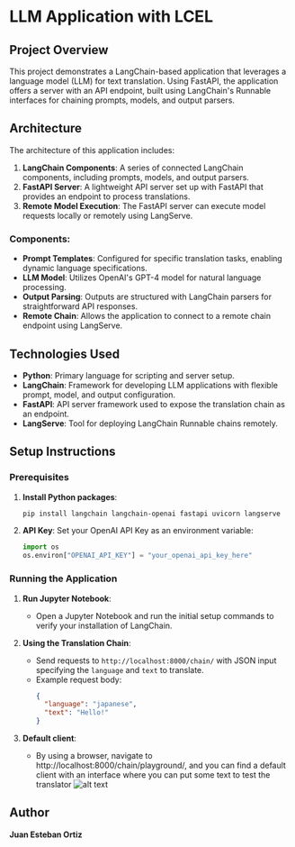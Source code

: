 # LLM Application with LCEL

## Project Overview
This project demonstrates a LangChain-based application that leverages a language model (LLM) for text translation. Using FastAPI, the application offers a server with an API endpoint, built using LangChain's Runnable interfaces for chaining prompts, models, and output parsers.

## Architecture
The architecture of this application includes:
1. **LangChain Components**: A series of connected LangChain components, including prompts, models, and output parsers.
2. **FastAPI Server**: A lightweight API server set up with FastAPI that provides an endpoint to process translations.
3. **Remote Model Execution**: The FastAPI server can execute model requests locally or remotely using LangServe.

### Components:
- **Prompt Templates**: Configured for specific translation tasks, enabling dynamic language specifications.
- **LLM Model**: Utilizes OpenAI's GPT-4 model for natural language processing.
- **Output Parsing**: Outputs are structured with LangChain parsers for straightforward API responses.
- **Remote Chain**: Allows the application to connect to a remote chain endpoint using LangServe.

## Technologies Used
- **Python**: Primary language for scripting and server setup.
- **LangChain**: Framework for developing LLM applications with flexible prompt, model, and output configuration.
- **FastAPI**: API server framework used to expose the translation chain as an endpoint.
- **LangServe**: Tool for deploying LangChain Runnable chains remotely.

## Setup Instructions
### Prerequisites
1. **Install Python packages**:
   ```bash
   pip install langchain langchain-openai fastapi uvicorn langserve
   ```

2. **API Key**: Set your OpenAI API Key as an environment variable:
   ```python
   import os
   os.environ["OPENAI_API_KEY"] = "your_openai_api_key_here"
   ```

### Running the Application
1. **Run Jupyter Notebook**:
   - Open a Jupyter Notebook and run the initial setup commands to verify your installation of LangChain.
   


2. **Using the Translation Chain**:
   - Send requests to `http://localhost:8000/chain/` with JSON input specifying the `language` and `text` to translate.
   - Example request body:
     ```json
     {
       "language": "japanese",
       "text": "Hello!"
     }
     ```
3. **Default client**:
    - By using a browser, navigate to http://localhost:8000/chain/playground/, and you can find a default client with an interface where you can put some text to test the translator
![alt text](image.png)

## Author
**Juan Esteban Ortiz**